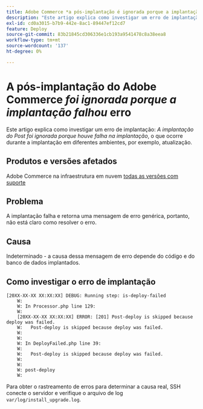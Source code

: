 ```yaml
---
title: Adobe Commerce *a pós-implantação é ignorada porque a implantação falhou* erro
description: "Este artigo explica como investigar um erro de implantação: *A implantação do Post é ignorada porque a implantação falhou*"
exl-id: cd0a3015-b7b9-442e-8ac1-89447ef12cd7
feature: Deploy
source-git-commit: 83b21845cd306336e1cb193a9541478c8a38eea8
workflow-type: tm+mt
source-wordcount: '137'
ht-degree: 0%

---
```


# A pós-implantação do Adobe Commerce *foi ignorada porque a implantação falhou* erro

Este artigo explica como investigar um erro de implantação: *A implantação do Post foi ignorada porque houve falha na implantação*, o que ocorre durante a implantação em diferentes ambientes, por exemplo, atualização.

## Produtos e versões afetados

Adobe Commerce na infraestrutura em nuvem [todas as versões com suporte](https://www.adobe.com/content/dam/cc/en/legal/terms/enterprise/pdfs/Adobe-Commerce-Software-Lifecycle-Policy.pdf)

## Problema

A implantação falha e retorna uma mensagem de erro genérica, portanto, não está claro como resolver o erro.

## Causa

Indeterminado - a causa dessa mensagem de erro depende do código e do banco de dados implantados.

## Como investigar o erro de implantação

```
[20XX-XX-XX XX:XX:XX] DEBUG: Running step: is-deploy-failed
    W:
    W: In Processor.php line 129:
    W:
    [20XX-XX-XX XX:XX:XX] ERROR: [201] Post-deploy is skipped because deploy was failed.
    W:   Post-deploy is skipped because deploy was failed.
    W:
    W:
    W: In DeployFailed.php line 39:
    W:
    W:   Post-deploy is skipped because deploy was failed.
    W:
    W:
    W: post-deploy
    W:
```

Para obter o rastreamento de erros para determinar a causa real, SSH conecte o servidor e verifique o arquivo de log `var/log/install_upgrade.log`.
